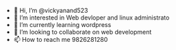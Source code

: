 - 👋 Hi, I’m @vickyanand523
- 👀 I’m interested in Web devloper and linux administrato
- 🌱 I’m currently learning wordpress
- 💞️ I’m looking to collaborate on web development
- 📫 How to reach me 9826281280

<!---
vickyanand523/vickyanand523 is a ✨ special ✨ repository because its `README.md` (this file) appears on your GitHub profile.
You can click the Preview link to take a look at your changes.
--->
